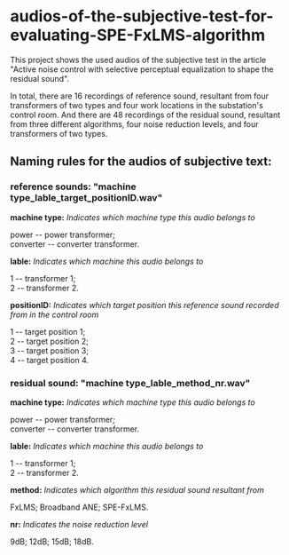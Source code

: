 # audios-of-the-subjective-test-for-evaluating-SPE-FxLMS-algorithm
  This project shows the used audios of the subjective test in the article "Active noise control with selective perceptual equalization to shape the residual sound".
  
  In total, there are 16 recordings of reference sound, resultant from four transformers of two types and four work locations in the substation's control room. And there are 48 recordings of the residual sound, resultant from three different algorithms, four noise reduction levels, and four transformers of two types.
  
## Naming rules for the audios of subjective text: 
### reference sounds:   "machine type_lable_target_positionID.wav"
  **machine type:**     *Indicates which machine type this audio belongs to*
  
  power -- power transformer;  
  converter -- converter transformer.
  
  **lable:**             *Indicates which machine this audio belongs to*
  
  1 -- transformer 1;    
  2 -- transformer 2.
  
  **positionID:**        *Indicates which target position this reference sound recorded from in the control room*
  
  1 -- target position 1;    
  2 -- target position 2;  
  3 -- target position 3;  
  4 -- target position 4.
### residual sound:     "machine type_lable_method_nr.wav"
  **machine type:**     *Indicates which machine type this audio belongs to*
  
  power -- power transformer;  
  converter -- converter transformer.
  
  **lable:**            *Indicates which machine this audio belongs to*
  
  1 -- transformer 1;    
  2 -- transformer 2.
  
  **method:**           *Indicates which algorithm this residual sound resultant from*
  
  FxLMS; 
  Broadband ANE; 
  SPE-FxLMS.
  
  **nr:**               *Indicates the noise reduction level*
  
  9dB; 
  12dB; 
  15dB; 
  18dB.
